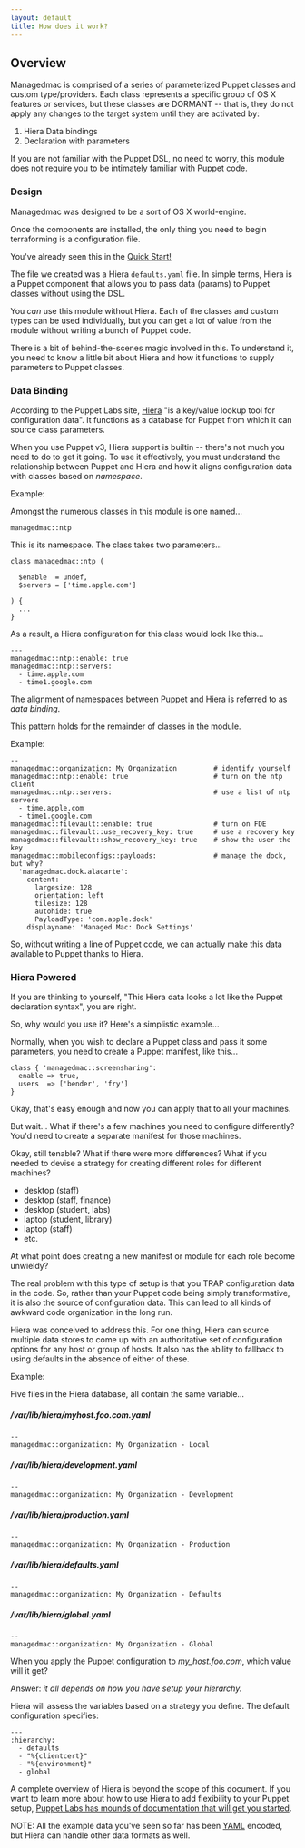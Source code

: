 ```yaml
---
layout: default
title: How does it work?
---
```


## Overview

Managedmac is comprised of a series of parameterized Puppet classes and custom type/providers. Each class represents a specific group of OS X features or services, but these classes are DORMANT -- that is, they do not apply any changes to the target system until they are activated by:

1. Hiera Data bindings
2. Declaration with parameters

If you are not familiar with the Puppet DSL, no need to worry, this module does not require you to be intimately familiar with Puppet code.

### Design

Managedmac was designed to be a sort of OS X world-engine.

Once the components are installed, the only thing you need to begin terraforming is a configuration file.

You've already seen this in the [Quick Start!](/#quickstart)

The file we created was a Hiera `defaults.yaml` file. In simple terms, Hiera is a Puppet component that allows you to pass data (params) to Puppet classes without using the DSL.

You _can_ use this module without Hiera. Each of the classes and custom types can be used individually, but you can get a lot of value from the module without writing a bunch of Puppet code.

There is a bit of behind-the-scenes magic involved in this. To understand it, you need to know a little bit about Hiera and how it functions to supply parameters to Puppet classes.

### Data Binding

According to the Puppet Labs site, [Hiera](http://docs.puppetlabs.com/hiera/1/index.html) "is a key/value lookup tool for configuration data". It functions as a database for Puppet from which it can source class parameters.

When you use Puppet v3, Hiera support is builtin -- there's not much you need to do to get it going. To use it effectively, you must understand the relationship between Puppet and Hiera and how it aligns configuration data with classes based on *namespace*.

Example:

Amongst the numerous classes in this module is one named...

    managedmac::ntp

This is its namespace. The class takes two parameters...

    class managedmac::ntp (

      $enable  = undef,
      $servers = ['time.apple.com']

    ) {
      ...
    }

As a result, a Hiera configuration for this class would look like this...

    ---
    managedmac::ntp::enable: true
    managedmac::ntp::servers:
      - time.apple.com
      - time1.google.com

The alignment of namespaces between Puppet and Hiera is referred to as _data binding_.

This pattern holds for the remainder of classes in the module.

Example:

    --
    managedmac::organization: My Organization         # identify yourself
    managedmac::ntp::enable: true                     # turn on the ntp client
    managedmac::ntp::servers:                         # use a list of ntp servers
      - time.apple.com
      - time1.google.com
    managedmac::filevault::enable: true               # turn on FDE
    managedmac::filevault::use_recovery_key: true     # use a recovery key
    managedmac::filevault::show_recovery_key: true    # show the user the key
    managedmac::mobileconfigs::payloads:              # manage the dock, but why?
      'managedmac.dock.alacarte':
        content:
          largesize: 128
          orientation: left
          tilesize: 128
          autohide: true
          PayloadType: 'com.apple.dock'
        displayname: 'Managed Mac: Dock Settings'

So, without writing a line of Puppet code, we can actually make this data available to Puppet thanks to Hiera.

### Hiera Powered

If you are thinking to yourself, "This Hiera data looks a lot like the Puppet declaration syntax", you are right.

So, why would you use it? Here's a simplistic example...

Normally, when you wish to declare a Puppet class and pass it some parameters, you need to create a Puppet manifest, like this...

    class { 'managedmac::screensharing':
      enable => true,
      users  => ['bender', 'fry']
    }

Okay, that's easy enough and now you can apply that to all your machines.

But wait... What if there's a few machines you need to configure differently? You'd need to create a separate manifest for those machines.

Okay, still tenable? What if there were more differences? What if you needed to devise a strategy for creating different roles for different machines?

* desktop (staff)
* desktop (staff, finance)
* desktop (student, labs)
* laptop (student, library)
* laptop (staff)
* etc.

At what point does creating a new manifest or module for each role become unwieldy?

The real problem with this type of setup is that you TRAP configuration data in the code. So, rather than your Puppet code being simply transformative, it is also the source of configuration data. This can lead to all kinds of awkward code organization in the long run.

Hiera was conceived to address this. For one thing, Hiera can source multiple data stores to come up with an authoritative set of configuration options for any host or group of hosts. It also has the ability to fallback to using defaults in the absence of either of these.

Example:

Five files in the Hiera database, all contain the same variable...

##### /var/lib/hiera/myhost.foo.com.yaml
    --
    managedmac::organization: My Organization - Local

##### /var/lib/hiera/development.yaml
    --
    managedmac::organization: My Organization - Development

##### /var/lib/hiera/production.yaml
    --
    managedmac::organization: My Organization - Production

##### /var/lib/hiera/defaults.yaml
    --
    managedmac::organization: My Organization - Defaults

##### /var/lib/hiera/global.yaml
    --
    managedmac::organization: My Organization - Global

When you apply the Puppet configuration to _my_host.foo.com_, which value will it get?

Answer: _it all depends on how you have setup your hierarchy._

Hiera will assess the variables based on a strategy you define. The default configuration specifies:

    ---
    :hierarchy:
      - defaults
      - "%{clientcert}"
      - "%{environment}"
      - global

A complete overview of Hiera is beyond the scope of this document. If you want to learn more about how to use Hiera to add flexibility to your Puppet setup, [Puppet Labs has mounds of documentation that will get you started](http://docs.puppetlabs.com/hiera/1/).

NOTE: All the example data you've seen so far has been [YAML](http://www.yaml.org) encoded, but Hiera can handle other data formats as well.
